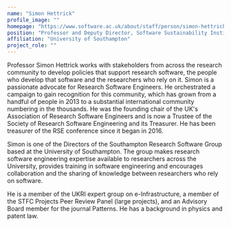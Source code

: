 ```yaml
---
name: "Simon Hettrick"
profile_image: ""
homepage: "https://www.software.ac.uk/about/staff/person/simon-hettrick"
position: "Professor and Deputy Director, Software Sustainability Institute"
affiliation: "University of Southampton"
project_role: ""
---
```


Professor Simon Hettrick works with stakeholders from across the research
community to develop policies that support research software, the people who
develop that software and the researchers who rely on it. Simon is a passionate
advocate for Research Software Engineers. He orchestrated a campaign to gain
recognition for this community, which has grown from a handful of people in
2013 to a substantial international community numbering in the thousands. He
was the founding chair of the UK's Association of Research Software Engineers
and is now a Trustee of the Society of Research Software Engineering and its
Treasurer. He has been treasurer of the RSE conference since it began in 2016.

Simon is one of the Directors of the Southampton Research Software Group based
at the University of Southampton. The group makes research software engineering
expertise available to researchers across the University, provides training in
software engineering and encourages collaboration and the sharing of knowledge
between researchers who rely on software.

He is a member of the UKRI expert group on e-Infrastructure, a member of the
STFC Projects Peer Review Panel (large projects), and an Advisory Board member
for the journal Patterns. He has a background in physics and patent law.
